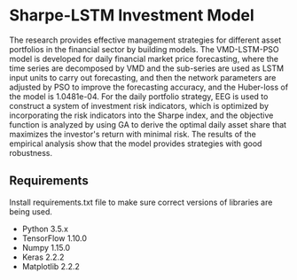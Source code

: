 # Sharpe-LSTM Investment Model
The research provides effective management strategies for different asset portfolios in the financial sector by building models. The VMD-LSTM-PSO model is developed for daily financial market price forecasting, where the time series are decomposed by VMD and the sub-series are used as LSTM input units to carry out forecasting, and then the network parameters are adjusted by PSO to improve the forecasting accuracy, and the Huber-loss of the model is 1.0481e-04. For the daily portfolio strategy, EEG is used to construct a system of investment risk indicators, which is optimized by incorporating the risk indicators into the Sharpe index, and the objective function is analyzed by using GA to derive the optimal daily asset share that maximizes the investor's return with minimal risk. The results of the empirical analysis show that the model provides strategies with good robustness.

## Requirements

Install requirements.txt file to make sure correct versions of libraries are being used.

* Python 3.5.x
* TensorFlow 1.10.0
* Numpy 1.15.0
* Keras 2.2.2
* Matplotlib 2.2.2

